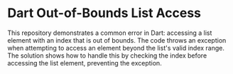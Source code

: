 # Dart Out-of-Bounds List Access
This repository demonstrates a common error in Dart: accessing a list element with an index that is out of bounds. The code throws an exception when attempting to access an element beyond the list's valid index range. The solution shows how to handle this by checking the index before accessing the list element, preventing the exception.